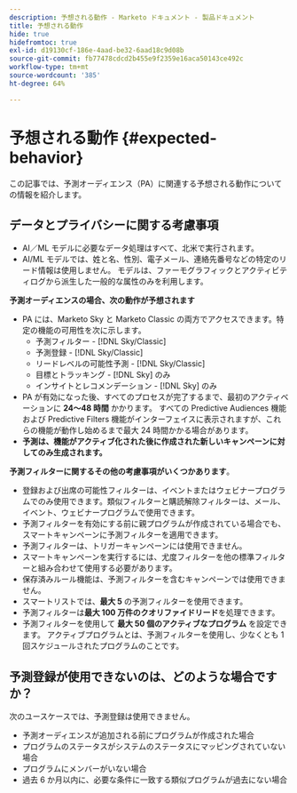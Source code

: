 ```yaml
---
description: 予想される動作 - Marketo ドキュメント - 製品ドキュメント
title: 予想される動作
hide: true
hidefromtoc: true
exl-id: d19130cf-186e-4aad-be32-6aad18c9d08b
source-git-commit: fb77478cdcd2b455e9f2359e16aca50143ce492c
workflow-type: tm+mt
source-wordcount: '385'
ht-degree: 64%

---
```


# 予想される動作 {#expected-behavior}

この記事では、予測オーディエンス（PA）に関連する予想される動作についての情報を紹介します。

## データとプライバシーに関する考慮事項

* AI／ML モデルに必要なデータ処理はすべて、北米で実行されます。
* AI/ML モデルでは、姓と名、性別、電子メール、連絡先番号などの特定のリード情報は使用しません。 モデルは、ファーモグラフィックとアクティビティログから派生した一般的な属性のみを利用します。

**予測オーディエンスの場合、次の動作が予想されます**

* PA には、Marketo Sky と Marketo Classic の両方でアクセスできます。特定の機能の可用性を次に示します。
   * 予測フィルター - [!DNL Sky/Classic]
   * 予測登録 - [!DNL Sky/Classic]
   * リードレベルの可能性予測 - [!DNL Sky/Classic]
   * 目標とトラッキング - [!DNL Sky] のみ
   * インサイトとレコメンデーション - [!DNL Sky] のみ
* PA が有効になった後、すべてのプロセスが完了するまで、最初のアクティベーションに **24～48 時間** かかります。 すべての Predictive Audiences 機能および Predictive Filters 機能がインターフェイスに表示されますが、これらの機能が動作し始めるまで最大 24 時間かかる場合があります。
* **予測は、機能がアクティブ化された後に作成された新しいキャンペーンに対してのみ生成されます。**

**予測フィルターに関するその他の考慮事項がいくつかあります**。

* 登録および出席の可能性フィルターは、イベントまたはウェビナープログラムでのみ使用できます。類似フィルターと購読解除フィルターは、メール、イベント、ウェビナープログラムで使用できます。
* 予測フィルターを有効にする前に親プログラムが作成されている場合でも、スマートキャンペーンに予測フィルターを適用できます。
* 予測フィルターは、トリガーキャンペーンには使用できません。
* スマートキャンペーンを実行するには、尤度フィルターを他の標準フィルターと組み合わせて使用する必要があります。
* 保存済みルール機能は、予測フィルターを含むキャンペーンでは使用できません。
* スマートリストでは、**最大 5** の予測フィルターを使用できます。
* 予測フィルターは&#x200B;**最大 100 万件のクオリファイドリード**&#x200B;を処理できます。
* 予測フィルターを使用して **最大 50 個のアクティブなプログラム** を設定できます。 アクティブプログラムとは、予測フィルターを使用し、少なくとも 1 回スケジュールされたプログラムのことです。

## 予測登録が使用できないのは、どのような場合ですか？

次のユースケースでは、予測登録は使用できません。

* 予測オーディエンスが追加される前にプログラムが作成された場合
* プログラムのステータスがシステムのステータスにマッピングされていない場合
* プログラムにメンバーがいない場合
* 過去 6 か月以内に、必要な条件に一致する類似プログラムが過去にない場合
